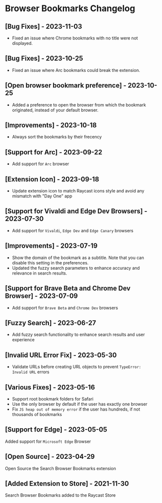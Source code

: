 # Browser Bookmarks Changelog

## [Bug Fixes] - 2023-11-03

- Fixed an issue where Chrome bookmarks with no title were not displayed.

## [Bug Fixes] - 2023-10-25

- Fixed an issue where Arc bookmarks could break the extension.

## [Open browser bookmark preference] - 2023-10-25

- Added a preference to open the browser from which the bookmark originated, instead of your default browser.

## [Improvements] - 2023-10-18

- Always sort the bookmarks by their frecency

## [Support for Arc] - 2023-09-22

- Add support for `Arc` browser

## [Extension Icon] - 2023-09-18

- Update extension icon to match Raycast icons style and avoid any mismatch with "Day One" app

## [Support for Vivaldi and Edge Dev Browsers] - 2023-07-30

- Add support for `Vivaldi`, `Edge Dev` and `Edge Canary` browsers

## [Improvements] - 2023-07-19

- Show the domain of the bookmark as a subtitle. Note that you can disable this setting in the preferences.
- Updated the fuzzy search parameters to enhance accuracy and relevance in search results.

## [Support for Brave Beta and Chrome Dev Browser] - 2023-07-09

- Add support for `Brave Beta` and `Chrome Dev` browsers

## [Fuzzy Search] - 2023-06-27

- Add fuzzy search functionality to enhance search results and user experience

## [Invalid URL Error Fix] - 2023-05-30

- Validate URLs before creating URL objects to prevent `TypeError: Invalid URL` errors

## [Various Fixes] - 2023-05-16

- Support root bookmark folders for Safari
- Use the only browser by default if the user has exactly one browser
- Fix `JS heap out of memory error` if the user has hundreds, if not thousands of bookmarks

## [Support for Edge] - 2023-05-05

Added support for `Microsoft Edge` Browser

## [Open Source] - 2023-04-29

Open Source the Search Browser Bookmarks extension

## [Added Extension to Store] - 2021-11-30

Search Browser Bookmarks added to the Raycast Store
